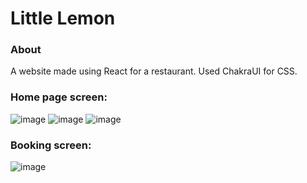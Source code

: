 # Little Lemon

### About
A website made using React for a restaurant. Used ChakraUI for CSS.

### Home page screen:
![image](https://i.imgur.com/KI91qpq.png)
![image](https://i.imgur.com/dBPnzZS.png)
![image](https://i.imgur.com/8qJZ14Q.png)

### Booking screen:
![image](https://i.imgur.com/0uF04F5.png)
